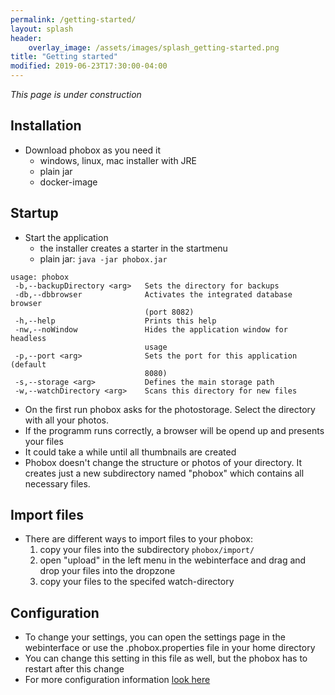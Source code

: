 ```yaml
---
permalink: /getting-started/
layout: splash
header:
    overlay_image: /assets/images/splash_getting-started.png
title: "Getting started"
modified: 2019-06-23T17:30:00-04:00
---
```


_This page is under construction_

## Installation
 * Download phobox as you need it
   * windows, linux, mac installer with JRE
   * plain jar
   * docker-image

## Startup
 * Start the application
   * the installer creates a starter in the startmenu
   * plain jar: `java -jar phobox.jar`
```
usage: phobox
 -b,--backupDirectory <arg>   Sets the directory for backups
 -db,--dbbrowser              Activates the integrated database browser
                              (port 8082)
 -h,--help                    Prints this help
 -nw,--noWindow               Hides the application window for headless
                              usage
 -p,--port <arg>              Sets the port for this application (default
                              8080)
 -s,--storage <arg>           Defines the main storage path
 -w,--watchDirectory <arg>    Scans this directory for new files
```
 * On the first run phobox asks for the photostorage. Select the directory with all your photos.
 * If the programm runs correctly, a browser will be opend up and presents your files
 * It could take a while until all thumbnails are created
 * Phobox doesn't change the structure or photos of your directory. It creates just a new subdirectory named "phobox" which contains all necessary files.
 
## Import files
 * There are different ways to import files to your phobox:
   1. copy your files into the subdirectory `phobox/import/`
   2. open "upload" in the left menu in the webinterface and drag and drop your files into the dropzone
   3. copy your files to the specifed watch-directory

## Configuration
 * To change your settings, you can open the settings page in the webinterface or use the .phobox.properties file in your home directory
 * You can change this setting in this file as well, but the phobox has to restart after this change
 * For more configuration information [look here](https://github.com/phoboxhq/phobox/wiki/Configuration)
